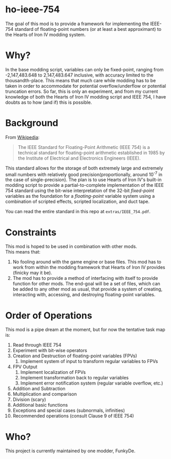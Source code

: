 # ho-ieee-754

The goal of this mod is to provide a framework for implementing the IEEE-754 standard of floating-point numbers (or at least a best approximant) to the Hearts of Iron IV modding system.

# Why?

In the base modding script, variables can only be fixed-point, ranging from -2,147,483.648 to 2,147,483.647 inclusive, with accuracy limited to the thousandth-place. This means that much care while modding has to be taken in order to accommodate for potential overflow/underflow or potential truncation errors. So far, this is only an experiment, and from my current knowledge of both the Hearts of Iron IV modding script and IEEE 754, I have doubts as to how (and if) this is possible.

# Background

From [Wikipedia](https://en.wikipedia.org/wiki/IEEE_754):
> The IEEE Standard for Floating-Point Arithmetic (IEEE 754) is a technical standard for floating-point arithmetic established in 1985 by the Institute of Electrical and Electronics Engineers (IEEE).

This standard allows for the storage of both extremely large and extremely small numbers with relatively good precision(proportionally, around 10<sup>-7</sup> in the case of single-precision). The plan is to use Hearts of Iron IV's built-in modding script to provide a partial-to-complete implementation of the IEEE 754 standard using the bit-wise interpretation of the 32-bit *fixed-point* variables as the foundation for a *floating-point* variable system using a combination of scripted effects, scripted localization, and duct tape.

You can read the entire standard in this repo at `extras/IEEE_754.pdf`.

# Constraints

This mod is hoped to be used in combination with other mods.  
This means that:
1. No fooling around with the game engine or base files. This mod has to work from within the modding framework that Hearts of Iron IV provides (finicky may it be).
2. The mod has to provide a method of interfacing with itself to provide function for other mods. The end-goal will be a set of files, which can be added to any other mod as usual, that provide a system of creating, interacting with, accessing, and destroying floating-point variables.

# Order of Operations

This mod is a pipe dream at the moment, but for now the tentative task map is:
1. Read through IEEE 754
2. Experiment with bit-wise operators
3. Creation and Destruction of floating-point variables (FPVs)
    1. Implement system of input to transform regular variables to FPVs
4. FPV Output
    1. Implement localization of FPVs
    2. Implement transformation back to regular variables
    3. Implement error notification system (regular variable overflow, etc.)
5. Addition and Subtraction
6. Multiplication and comparison
7. Division (scary)
8. Additional basic functions
9. Exceptions and special cases (subnormals, infinities)
10. Recommended operations (consult Clause 9 of IEEE 754)

# Who?

This project is currently maintained by one modder, FunkyDe.
